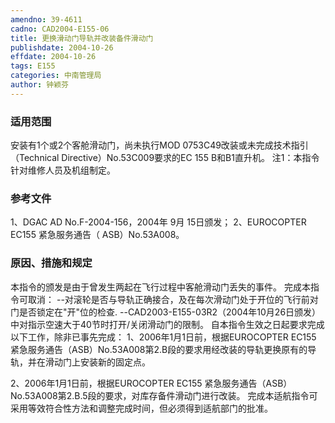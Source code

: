 ```yaml
---
amendno: 39-4611
cadno: CAD2004-E155-06
title: 更换滑动门导轨并改装备件滑动门
publishdate: 2004-10-26
effdate: 2004-10-26
tags: E155
categories: 中南管理局
author: 钟颖芬
---
```


### 适用范围 
安装有1个或2个客舱滑动门，尚未执行MOD 0753C49改装或未完成技术指引（Technical Directive）No.53C009要求的EC 155 B和B1直升机。
注1：本指令针对维修人员及机组制定。

<!--more-->
### 参考文件
1、DGAC AD No.F-2004-156，2004年 9月 15日颁发；
 2、EUROCOPTER EC155 紧急服务通告（ ASB）No.53A008。

### 原因、措施和规定 
本指令的颁发是由于曾发生两起在飞行过程中客舱滑动门丢失的事件。 
    完成本指令可取消： 
--对滚轮是否与导轨正确接合，及在每次滑动门处于开位的飞行前对门是否锁定在"开"位的检查. 
    --CAD2003-E155-03R2（2004年10月26日颁发）中对指示空速大于40节时打开/关闭滑动门的限制。 
    自本指令生效之日起要求完成以下工作，除非已事先完成： 
1、2006年1月1日前，根据EUROCOPTER EC155 紧急服务通告（ASB）No.53A008第2.B段的要求用经改装的导轨更换原有的导轨，并在滑动门上安装新的固定点。 
  
2、2006年1月1日前，根据EUROCOPTER EC155 紧急服务通告（ASB）No.53A008第2.B.5段的要求，对库存备件滑动门进行改装。 完成本适航指令可采用等效符合性方法和调整完成时间，但必须得到适航部门的批准。
